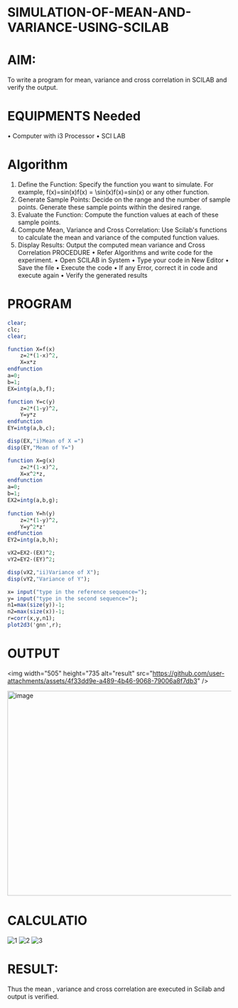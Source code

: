 # SIMULATION-OF-MEAN-AND-VARIANCE-USING-SCILAB
# AIM:
To write a program for mean, variance and cross correlation in SCILAB and verify the output.

# EQUIPMENTS Needed
• Computer with i3 Processor • SCI LAB

# Algorithm
1. Define the Function: Specify the function you want to simulate. For example, f(x)=sin⁡(x)f(x) = \sin(x)f(x)=sin(x) or any other function.
2. Generate Sample Points: Decide on the range and the number of sample points. Generate these sample points within the desired range.
3. Evaluate the Function: Compute the function values at each of these sample points.
4. Compute Mean, Variance and Cross Correlation: Use Scilab's functions to calculate the mean and variance of the computed function values.
5. Display Results: Output the computed mean variance and Cross Correlation PROCEDURE • Refer Algorithms and write code for the experiment. • Open SCILAB in System • Type your code in New Editor • Save the file • Execute the code • If any Error, correct it in code and execute again • Verify the generated results
# PROGRAM
```scilab
clear;
clc;
clear;

function X=f(x)
    z=2*(1-x)^2,
    X=x*z
endfunction
a=0;
b=1;
EX=intg(a,b,f);

function Y=c(y)
    z=2*(1-y)^2,
    Y=y*z
endfunction
EY=intg(a,b,c);

disp(EX,"i)Mean of X =")
disp(EY,"Mean of Y=")

function X=g(x)
    z=2*(1-x)^2, 
    X=x^2*z,
endfunction
a=0;
b=1;
EX2=intg(a,b,g);
 
function Y=h(y)
    z=2*(1-y)^2, 
    Y=y^2*z'
endfunction 
EY2=intg(a,b,h);

vX2=EX2-(EX)^2;
vY2=EY2-(EY)^2;

disp(vX2,"ii)Variance of X"); 
disp(vY2,"Variance of Y");

x= input("type in the reference sequence="); 
y= input("type in the second sequence="); 
n1=max(size(y))-1;
n2=max(size(x))-1;
r=corr(x,y,n1);
plot2d3('gnn',r);
```
# OUTPUT

<img width="505" height="735 alt="result" src="https://github.com/user-attachments/assets/4f33dd9e-a489-4b46-9068-79006a8f7db3" />

<img width="610" height="460" alt="image" src="https://github.com/user-attachments/assets/8292014a-f835-4661-b71e-f25e59d63492" />

# CALCULATIO

![1](https://github.com/user-attachments/assets/663591b3-391b-4913-8ed7-d921eb5cea12)
![2](https://github.com/user-attachments/assets/49cc9acb-d63d-4691-8eb7-84a5c4ade636)
![3](https://github.com/user-attachments/assets/367c5e1d-4117-4748-ad5b-942cedc56a4c)

# RESULT:
Thus the mean , variance and cross correlation are executed in Scilab and output is verified.
